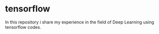 # tensorflow
In this repository i share my experience in the field of Deep Learning using tensorflow codes.
